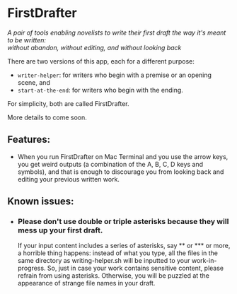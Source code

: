 # FirstDrafter
*A pair of tools enabling novelists to write their first draft the way it's meant to be written:*  
*without abandon, without editing, and without looking back*

There are two versions of this app, each for a different purpose:
- `writer-helper`: for writers who begin with a premise or an opening scene, and
- `start-at-the-end`: for writers who begin with the ending.

For simplicity, both are called FirstDrafter.

More details to come soon.

## Features:
- When you run FirstDrafter on Mac Terminal and you use the arrow keys, you get weird outputs (a combination of the A, B, C, D keys and symbols), and that is enough to discourage you from looking back and editing your previous written work.

## Known issues:
- ### Please don't use double or triple asterisks because they will mess up your first draft.
   If your input content includes a series of asterisks, say \*\* or \*\*\* or more, a horrible thing happens: instead of what you type, all the files in the same directory as writing-helper.sh will be inputted to your work-in-progress. So, just in case your work contains sensitive content, please refrain from using asterisks. Otherwise, you will be puzzled at the appearance of strange file names in your draft.
